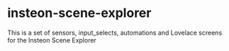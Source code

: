 # insteon-scene-explorer
This is a set of sensors, input_selects, automations and Lovelace screens for the Insteon Scene Explorer
